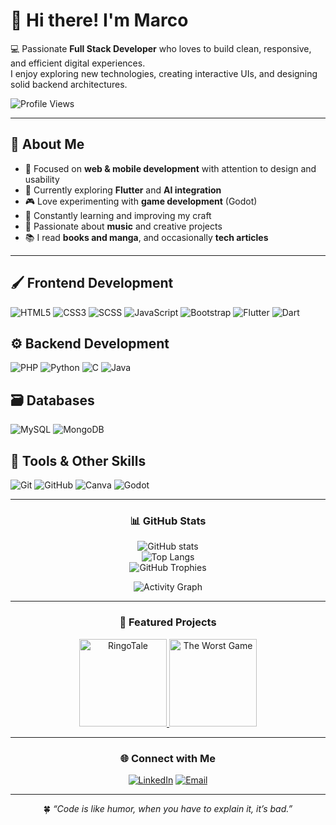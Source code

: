 # 👋 Hi there! I'm Marco  

💻 Passionate **Full Stack Developer** who loves to build clean, responsive, and efficient digital experiences.  
I enjoy exploring new technologies, creating interactive UIs, and designing solid backend architectures.  

![Profile Views](https://komarev.com/ghpvc/?username=Syire&color=blueviolet&style=flat-square)

---

## 🧠 About Me  
- 🎯 Focused on **web & mobile development** with attention to design and usability  
- 🚀 Currently exploring **Flutter** and **AI integration**  
- 🎮 Love experimenting with **game development** (Godot)  
- 🌱 Constantly learning and improving my craft  
- 🎵 Passionate about **music** and creative projects  
- 📚 I read **books and manga**, and occasionally **tech articles**

---

## 🖌️ Frontend Development  
![HTML5](https://img.shields.io/badge/HTML5-%23E34F26.svg?style=for-the-badge&logo=html5&logoColor=white)
![CSS3](https://img.shields.io/badge/CSS3-%231572B6.svg?style=for-the-badge&logo=css3&logoColor=white)
![SCSS](https://img.shields.io/badge/SCSS-%23CC6699.svg?style=for-the-badge&logo=sass&logoColor=white)
![JavaScript](https://img.shields.io/badge/JavaScript-%23323330.svg?style=for-the-badge&logo=javascript&logoColor=%23F7DF1E)
![Bootstrap](https://img.shields.io/badge/Bootstrap-563D7C.svg?style=for-the-badge&logo=bootstrap&logoColor=white)
![Flutter](https://img.shields.io/badge/Flutter-%2302569B.svg?style=for-the-badge&logo=flutter&logoColor=white)
![Dart](https://img.shields.io/badge/Dart-%230175C2.svg?style=for-the-badge&logo=dart&logoColor=white)

## ⚙️ Backend Development  
![PHP](https://img.shields.io/badge/PHP-%23777BB4.svg?style=for-the-badge&logo=php&logoColor=white)
![Python](https://img.shields.io/badge/Python-3670A0?style=for-the-badge&logo=python&logoColor=ffdd54)
![C](https://img.shields.io/badge/C-00599C?style=for-the-badge&logo=c&logoColor=white)
![Java](https://img.shields.io/badge/Java-%23ED8B00.svg?style=for-the-badge&logo=openjdk&logoColor=white)

## 🗃️ Databases  
![MySQL](https://img.shields.io/badge/MySQL-%2300f.svg?style=for-the-badge&logo=mysql&logoColor=white)
![MongoDB](https://img.shields.io/badge/MongoDB-%2347A248.svg?style=for-the-badge&logo=mongodb&logoColor=white)

## 🧰 Tools & Other Skills  
![Git](https://img.shields.io/badge/Git-%23F05033.svg?style=for-the-badge&logo=git&logoColor=white)
![GitHub](https://img.shields.io/badge/GitHub-%23181717.svg?style=for-the-badge&logo=github&logoColor=white)
![Canva](https://img.shields.io/badge/Canva-%2300C4CC.svg?style=for-the-badge&logo=Canva&logoColor=white)
![Godot](https://img.shields.io/badge/Godot%20Engine-478CBF.svg?style=for-the-badge&logo=godotengine&logoColor=white)

---

<div align="center">

### 📊 GitHub Stats  

![GitHub stats](https://github-readme-stats.vercel.app/api?username=Syire&show_icons=true&theme=transparent&hide_border=true)  
![Top Langs](https://github-readme-stats.vercel.app/api/top-langs/?username=Syire&layout=compact&theme=transparent&hide_border=true)  
![GitHub Trophies](https://github-profile-trophy.vercel.app/?username=Syire&theme=algolia&no-bg=true&no-frame=true&margin-w=8)

![Activity Graph](https://github-readme-activity-graph.vercel.app/graph?username=Syire&theme=github-compact&hide_border=true)

---

### 🚀 Featured Projects  
<div align="center">
  <a href="https://github.com/Syire/RingoTale">
    <img src="https://github-readme-stats.vercel.app/api/pin/?username=Syire&repo=RingoTale&theme=transparent&hide_border=true" alt="RingoTale" height="140" />
  </a>
  <a href="https://github.com/Syire/The-Worst-Game-">
    <img src="https://github-readme-stats.vercel.app/api/pin/?username=Syire&repo=The-Worst-Game-&theme=transparent&hide_border=true" alt="The Worst Game" height="140" />
  </a>
</div>

---

### 🌐 Connect with Me  
[![LinkedIn](https://img.shields.io/badge/LinkedIn-%230077B5.svg?style=for-the-badge&logo=linkedin&logoColor=white)](https://www.linkedin.com/in/marco-gurrata?utm_source=share&utm_campaign=share_via&utm_content=profile&utm_medium=android_app)
[![Email](https://img.shields.io/badge/Email-%23EA4335.svg?style=for-the-badge&logo=gmail&logoColor=white)](mailto:gurr.mar25@gmail.com)

---

🍀 <em>“Code is like humor, when you have to explain it, it’s bad.”
</em>

</div>

